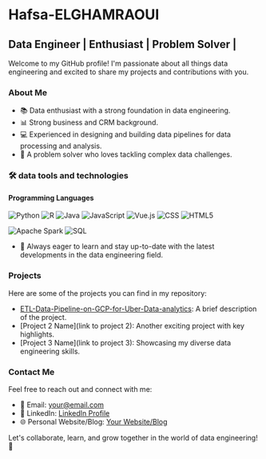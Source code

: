 # Hafsa-ELGHAMRAOUI
## Data Engineer | Enthusiast | Problem Solver | 

Welcome to my GitHub profile! I'm passionate about all things data engineering and excited to share my projects and contributions with you.

### About Me
- 📚 Data enthusiast with a strong foundation in data engineering.
- 📊 Strong business and CRM background.
- 💻 Experienced in designing and building data pipelines for data processing and analysis.
- 🧩 A problem solver who loves tackling complex data challenges.
### 🛠 data tools and technologies
#### Programming Languages
  ![Python](https://img.shields.io/badge/Python-3776AB?style=for-the-badge&logo=python&logoColor=white)
  ![R](https://img.shields.io/badge/R-276DC3?style=for-the-badge&logo=r&logoColor=black)
  ![Java](https://img.shields.io/badge/Java-007396?style=for-the-badge&logo=java&logoColor=white&color=pink)
  ![JavaScript](https://img.shields.io/badge/JavaScript-F7DF1E?style=for-the-badge&logo=javascript&logoColor=yellow)
  ![Vue.js](https://img.shields.io/badge/Vue.js-4FC08D?style=for-the-badge&logo=vue.js&logoColor=black)
  ![CSS](https://img.shields.io/badge/CSS-1572B6?style=for-the-badge&logo=css3&logoColor=white)
  ![HTML5](https://img.shields.io/badge/HTML5-E34F26?style=for-the-badge&logo=html5&logoColor=black)



  ![Apache Spark](https://img.shields.io/badge/Apache%20Spark-E25A1C?style=for-the-badge&logo=apache%20spark&logoColor=white)
  ![SQL](https://img.shields.io/badge/SQL-003B57?style=for-the-badge&logo=sql&logoColor=white)
- 🌟 Always eager to learn and stay up-to-date with the latest developments in the data engineering field.



### Projects

Here are some of the projects you can find in my repository:

- [ETL-Data-Pipeline-on-GCP-for-Uber-Data-analytics](https://github.com/hafsaelgha/ETL-Data-Pipeline-on-GCP-for-Uber-Data-analytics): A brief description of the project.
- [Project 2 Name](link to project 2): Another exciting project with key highlights.
- [Project 3 Name](link to project 3): Showcasing my diverse data engineering skills.

### Contact Me

Feel free to reach out and connect with me:

- 📧 Email: [your@email.com](mailto:your@email.com)
- 💼 LinkedIn: [LinkedIn Profile](https://www.linkedin.com/in/yourprofile/)
- 🌐 Personal Website/Blog: [Your Website/Blog](https://www.yourwebsite.com)

Let's collaborate, learn, and grow together in the world of data engineering! 🚀
